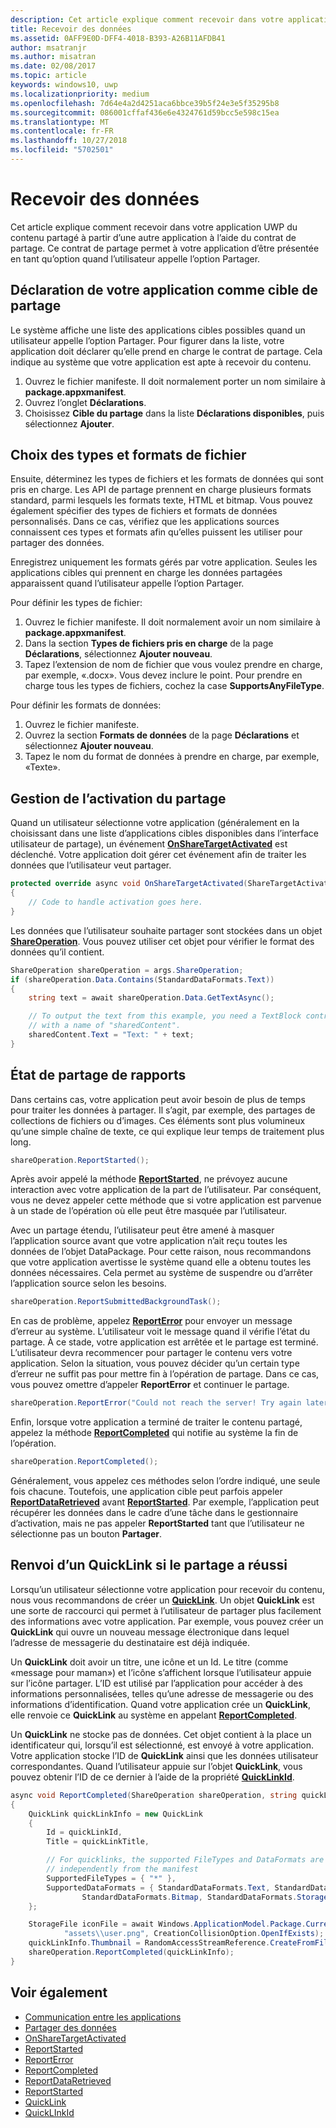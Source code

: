 ```yaml
---
description: Cet article explique comment recevoir dans votre application UWP du contenu partagé à partir d’une autre application à l’aide du contrat de partage. Ce contrat de partage permet à votre application d’être présentée en tant qu’option quand l’utilisateur appelle l’option Partager.
title: Recevoir des données
ms.assetid: 0AFF9E0D-DFF4-4018-B393-A26B11AFDB41
author: msatranjr
ms.author: misatran
ms.date: 02/08/2017
ms.topic: article
keywords: windows10, uwp
ms.localizationpriority: medium
ms.openlocfilehash: 7d64e4a2d4251aca6bbce39b5f24e3e5f35295b8
ms.sourcegitcommit: 086001cffaf436e6e4324761d59bcc5e598c15ea
ms.translationtype: MT
ms.contentlocale: fr-FR
ms.lasthandoff: 10/27/2018
ms.locfileid: "5702501"
---
```

# <a name="receive-data"></a>Recevoir des données



Cet article explique comment recevoir dans votre application UWP du contenu partagé à partir d’une autre application à l’aide du contrat de partage. Ce contrat de partage permet à votre application d’être présentée en tant qu’option quand l’utilisateur appelle l’option Partager.

## <a name="declare-your-app-as-a-share-target"></a>Déclaration de votre application comme cible de partage

Le système affiche une liste des applications cibles possibles quand un utilisateur appelle l’option Partager. Pour figurer dans la liste, votre application doit déclarer qu’elle prend en charge le contrat de partage. Cela indique au système que votre application est apte à recevoir du contenu.

1.  Ouvrez le fichier manifeste. Il doit normalement porter un nom similaire à **package.appxmanifest**.
2.  Ouvrez l’onglet **Déclarations**.
3.  Choisissez **Cible du partage** dans la liste **Déclarations disponibles**, puis sélectionnez **Ajouter**.

## <a name="choose-file-types-and-formats"></a>Choix des types et formats de fichier

Ensuite, déterminez les types de fichiers et les formats de données qui sont pris en charge. Les API de partage prennent en charge plusieurs formats standard, parmi lesquels les formats texte, HTML et bitmap. Vous pouvez également spécifier des types de fichiers et formats de données personnalisés. Dans ce cas, vérifiez que les applications sources connaissent ces types et formats afin qu’elles puissent les utiliser pour partager des données.

Enregistrez uniquement les formats gérés par votre application. Seules les applications cibles qui prennent en charge les données partagées apparaissent quand l’utilisateur appelle l’option Partager.

Pour définir les types de fichier:

1.  Ouvrez le fichier manifeste. Il doit normalement avoir un nom similaire à **package.appxmanifest**.
2.  Dans la section **Types de fichiers pris en charge** de la page **Déclarations**, sélectionnez **Ajouter nouveau**.
3.  Tapez l’extension de nom de fichier que vous voulez prendre en charge, par exemple, «.docx». Vous devez inclure le point. Pour prendre en charge tous les types de fichiers, cochez la case **SupportsAnyFileType**.

Pour définir les formats de données:

1.  Ouvrez le fichier manifeste.
2.  Ouvrez la section **Formats de données** de la page **Déclarations** et sélectionnez **Ajouter nouveau**.
3.  Tapez le nom du format de données à prendre en charge, par exemple, «Texte».

## <a name="handle-share-activation"></a>Gestion de l’activation du partage

Quand un utilisateur sélectionne votre application (généralement en la choisissant dans une liste d’applications cibles disponibles dans l’interface utilisateur de partage), un événement [**OnShareTargetActivated**](https://msdn.microsoft.com/library/windows/apps/Windows.UI.Xaml.Application.OnShareTargetActivated(Windows.ApplicationModel.Activation.ShareTargetActivatedEventArgs)) est déclenché. Votre application doit gérer cet événement afin de traiter les données que l’utilisateur veut partager.

<!-- For some reason, the snippets in this file are all inline in the WDCML topic. Suggest moving to VS project with rest of snippets. -->
```cs
protected override async void OnShareTargetActivated(ShareTargetActivatedEventArgs args)
{
    // Code to handle activation goes here. 
} 
```

Les données que l’utilisateur souhaite partager sont stockées dans un objet [**ShareOperation**](https://msdn.microsoft.com/library/windows/apps/Windows.ApplicationModel.DataTransfer.ShareTarget.ShareOperation). Vous pouvez utiliser cet objet pour vérifier le format des données qu’il contient.

```cs
ShareOperation shareOperation = args.ShareOperation;
if (shareOperation.Data.Contains(StandardDataFormats.Text))
{
    string text = await shareOperation.Data.GetTextAsync();

    // To output the text from this example, you need a TextBlock control
    // with a name of "sharedContent".
    sharedContent.Text = "Text: " + text;
} 
```

## <a name="report-sharing-status"></a>État de partage de rapports

Dans certains cas, votre application peut avoir besoin de plus de temps pour traiter les données à partager. Il s’agit, par exemple, des partages de collections de fichiers ou d’images. Ces éléments sont plus volumineux qu’une simple chaîne de texte, ce qui explique leur temps de traitement plus long.

```cs
shareOperation.ReportStarted(); 
```

Après avoir appelé la méthode [**ReportStarted**](https://msdn.microsoft.com/library/windows/apps/Windows.ApplicationModel.DataTransfer.ShareTarget.ShareOperation.ReportStarted), ne prévoyez aucune interaction avec votre application de la part de l’utilisateur. Par conséquent, vous ne devez appeler cette méthode que si votre application est parvenue à un stade de l’opération où elle peut être masquée par l’utilisateur.

Avec un partage étendu, l’utilisateur peut être amené à masquer l’application source avant que votre application n’ait reçu toutes les données de l’objet DataPackage. Pour cette raison, nous recommandons que votre application avertisse le système quand elle a obtenu toutes les données nécessaires. Cela permet au système de suspendre ou d’arrêter l’application source selon les besoins.

```cs
shareOperation.ReportSubmittedBackgroundTask(); 
```

En cas de problème, appelez [**ReportError**](https://msdn.microsoft.com/library/windows/apps/Windows.ApplicationModel.DataTransfer.ShareTarget.ShareOperation.ReportError(System.String)) pour envoyer un message d’erreur au système. L’utilisateur voit le message quand il vérifie l’état du partage. À ce stade, votre application est arrêtée et le partage est terminé. L’utilisateur devra recommencer pour partager le contenu vers votre application. Selon la situation, vous pouvez décider qu’un certain type d’erreur ne suffit pas pour mettre fin à l’opération de partage. Dans ce cas, vous pouvez omettre d’appeler **ReportError** et continuer le partage.

```cs
shareOperation.ReportError("Could not reach the server! Try again later."); 
```

Enfin, lorsque votre application a terminé de traiter le contenu partagé, appelez la méthode [**ReportCompleted**](https://msdn.microsoft.com/library/windows/apps/Windows.ApplicationModel.DataTransfer.ShareTarget.ShareOperation.ReportCompleted) qui notifie au système la fin de l’opération.

```cs
shareOperation.ReportCompleted();
```

Généralement, vous appelez ces méthodes selon l’ordre indiqué, une seule fois chacune. Toutefois, une application cible peut parfois appeler [**ReportDataRetrieved**](https://msdn.microsoft.com/library/windows/apps/Windows.ApplicationModel.DataTransfer.ShareTarget.ShareOperation.ReportDataRetrieved) avant [**ReportStarted**](https://msdn.microsoft.com/library/windows/apps/Windows.ApplicationModel.DataTransfer.ShareTarget.ShareOperation.ReportStarted). Par exemple, l’application peut récupérer les données dans le cadre d’une tâche dans le gestionnaire d’activation, mais ne pas appeler **ReportStarted** tant que l’utilisateur ne sélectionne pas un bouton **Partager**.

## <a name="return-a-quicklink-if-sharing-was-successful"></a>Renvoi d’un QuickLink si le partage a réussi

Lorsqu’un utilisateur sélectionne votre application pour recevoir du contenu, nous vous recommandons de créer un [**QuickLink**](https://msdn.microsoft.com/library/windows/apps/Windows.ApplicationModel.DataTransfer.ShareTarget.QuickLink). Un objet **QuickLink** est une sorte de raccourci qui permet à l’utilisateur de partager plus facilement des informations avec votre application. Par exemple, vous pouvez créer un **QuickLink** qui ouvre un nouveau message électronique dans lequel l’adresse de messagerie du destinataire est déjà indiquée.

Un **QuickLink** doit avoir un titre, une icône et un Id. Le titre (comme «message pour maman») et l’icône s’affichent lorsque l’utilisateur appuie sur l’icône partager. L’ID est utilisé par l’application pour accéder à des informations personnalisées, telles qu’une adresse de messagerie ou des informations d’identification. Quand votre application crée un **QuickLink**, elle renvoie ce **QuickLink** au système en appelant [**ReportCompleted**](https://msdn.microsoft.com/library/windows/apps/Windows.ApplicationModel.DataTransfer.ShareTarget.ShareOperation.ReportCompleted).

Un **QuickLink** ne stocke pas de données. Cet objet contient à la place un identificateur qui, lorsqu’il est sélectionné, est envoyé à votre application. Votre application stocke l’ID de **QuickLink** ainsi que les données utilisateur correspondantes. Quand l’utilisateur appuie sur l’objet **QuickLink**, vous pouvez obtenir l’ID de ce dernier à l’aide de la propriété [**QuickLinkId**](https://msdn.microsoft.com/library/windows/apps/Windows.ApplicationModel.DataTransfer.ShareTarget.ShareOperation.QuickLinkId).

```cs
async void ReportCompleted(ShareOperation shareOperation, string quickLinkId, string quickLinkTitle)
{
    QuickLink quickLinkInfo = new QuickLink
    {
        Id = quickLinkId,
        Title = quickLinkTitle,

        // For quicklinks, the supported FileTypes and DataFormats are set 
        // independently from the manifest
        SupportedFileTypes = { "*" },
        SupportedDataFormats = { StandardDataFormats.Text, StandardDataFormats.Uri, 
                StandardDataFormats.Bitmap, StandardDataFormats.StorageItems }
    };

    StorageFile iconFile = await Windows.ApplicationModel.Package.Current.InstalledLocation.CreateFileAsync(
            "assets\\user.png", CreationCollisionOption.OpenIfExists);
    quickLinkInfo.Thumbnail = RandomAccessStreamReference.CreateFromFile(iconFile);
    shareOperation.ReportCompleted(quickLinkInfo);
}
```

## <a name="see-also"></a>Voir également 

* [Communication entre les applications](index.md)
* [Partager des données](share-data.md)
* [OnShareTargetActivated](https://msdn.microsoft.com/library/windows/apps/windows.ui.xaml.application.onsharetargetactivated.aspx)
* [ReportStarted](https://msdn.microsoft.com/library/windows/apps/windows.applicationmodel.datatransfer.sharetarget.shareoperation.reportstarted.aspx)
* [ReportError](https://msdn.microsoft.com/library/windows/apps/windows.applicationmodel.datatransfer.sharetarget.shareoperation.reporterror.aspx)
* [ReportCompleted](https://msdn.microsoft.com/library/windows/apps/windows.applicationmodel.datatransfer.sharetarget.shareoperation.reportcompleted.aspx)
* [ReportDataRetrieved](https://msdn.microsoft.com/library/windows/apps/windows.applicationmodel.datatransfer.sharetarget.shareoperation.reportdataretrieved.aspx)
* [ReportStarted](https://msdn.microsoft.com/library/windows/apps/windows.applicationmodel.datatransfer.sharetarget.shareoperation.reportstarted.aspx)
* [QuickLink](https://msdn.microsoft.com/library/windows/apps/windows.applicationmodel.datatransfer.sharetarget.quicklink.aspx)
* [QuickLInkId](https://msdn.microsoft.com/library/windows/apps/windows.applicationmodel.datatransfer.sharetarget.quicklink.id.aspx)
